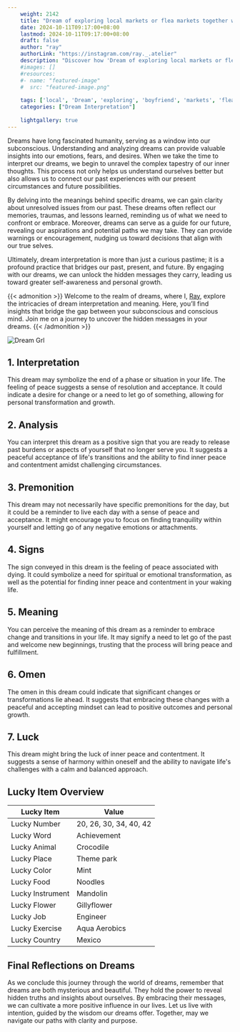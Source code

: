 ```yaml
---
    weight: 2142
    title: "Dream of exploring local markets or flea markets together with your boyfriend"  # Assuming 'title' column exists
    date: 2024-10-11T09:17:00+08:00
    lastmod: 2024-10-11T09:17:00+08:00
    draft: false
    author: "ray"
    authorLink: "https://instagram.com/ray._.atelier"
    description: "Discover how 'Dream of exploring local markets or flea markets together with your boyfriend' can interpret your future and uncover its significant meanings in your life."
    #images: []
    #resources:
    #- name: "featured-image"
    #  src: "featured-image.png"
    
    tags: ['local', 'Dream', 'exploring', 'boyfriend', 'markets', 'flea', 'together']
    categories: ["Dream Interpretation"]
    
    lightgallery: true
---
```

    
Dreams have long fascinated humanity, serving as a window into our subconscious. Understanding and analyzing dreams can provide valuable insights into our emotions, fears, and desires. When we take the time to interpret our dreams, we begin to unravel the complex tapestry of our inner thoughts. This process not only helps us understand ourselves better but also allows us to connect our past experiences with our present circumstances and future possibilities.

By delving into the meanings behind specific dreams, we can gain clarity about unresolved issues from our past. These dreams often reflect our memories, traumas, and lessons learned, reminding us of what we need to confront or embrace. Moreover, dreams can serve as a guide for our future, revealing our aspirations and potential paths we may take. They can provide warnings or encouragement, nudging us toward decisions that align with our true selves.

Ultimately, dream interpretation is more than just a curious pastime; it is a profound practice that bridges our past, present, and future. By engaging with our dreams, we can unlock the hidden messages they carry, leading us toward greater self-awareness and personal growth.

{{< admonition >}}
Welcome to the realm of dreams, where I, [Ray](https://instagram.com/ray._.atelier), explore the intricacies of dream interpretation and meaning. Here, you’ll find insights that bridge the gap between your subconscious and conscious mind. Join me on a journey to uncover the hidden messages in your dreams.
{{< /admonition >}}

![Dream Grl](https://cdn.pixabay.com/photo/2017/11/02/03/35/gothic-2910057_1280.jpg "Dream Grl")

## 1. Interpretation
 This dream may symbolize the end of a phase or situation in your life. The feeling of peace suggests a sense of resolution and acceptance. It could indicate a desire for change or a need to let go of something, allowing for personal transformation and growth.

## 2. Analysis
 You can interpret this dream as a positive sign that you are ready to release past burdens or aspects of yourself that no longer serve you. It suggests a peaceful acceptance of life's transitions and the ability to find inner peace and contentment amidst challenging circumstances.

## 3. Premonition
 This dream may not necessarily have specific premonitions for the day, but it could be a reminder to live each day with a sense of peace and acceptance. It might encourage you to focus on finding tranquility within yourself and letting go of any negative emotions or attachments.

## 4. Signs
 The sign conveyed in this dream is the feeling of peace associated with dying. It could symbolize a need for spiritual or emotional transformation, as well as the potential for finding inner peace and contentment in your waking life.

## 5. Meaning
 You can perceive the meaning of this dream as a reminder to embrace change and transitions in your life. It may signify a need to let go of the past and welcome new beginnings, trusting that the process will bring peace and fulfillment.

## 6. Omen
 The omen in this dream could indicate that significant changes or transformations lie ahead. It suggests that embracing these changes with a peaceful and accepting mindset can lead to positive outcomes and personal growth.

## 7. Luck
 This dream might bring the luck of inner peace and contentment. It suggests a sense of harmony within oneself and the ability to navigate life's challenges with a calm and balanced approach.

## Lucky Item Overview
| Lucky Item          | Value              |
|---------------|--------------------|
| Lucky Number        | 20, 26, 30, 34, 40, 42  |
| Lucky Word          | Achievement |
| Lucky Animal        | Crocodile |
| Lucky Place         | Theme park     |
| Lucky Color         | Mint     |
| Lucky Food          | Noodles      |
| Lucky Instrument    | Mandolin |
| Lucky Flower        | Gillyflower    |
| Lucky Job           | Engineer       |
| Lucky Exercise      | Aqua Aerobics  |
| Lucky Country       | Mexico    |


##  Final Reflections on Dreams

As we conclude this journey through the world of dreams, remember that dreams are both mysterious and beautiful. They hold the power to reveal hidden truths and insights about ourselves. By embracing their messages, we can cultivate a more positive influence in our lives. Let us live with intention, guided by the wisdom our dreams offer. Together, may we navigate our paths with clarity and purpose.
